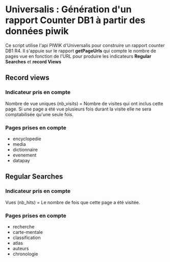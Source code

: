# Universalis : Génération d'un rapport Counter DB1 à partir des données piwik

Ce script utilise l'api PIWIK d'Universalis pour construire un rapport counter DB1 R4. Il s'appuie sur le rapport  **getPageUrls** qui compte le nombre de pages vue en fonction de l'URL pour produire les indicateurs  **Regular Searches** et **record Views**
## Record views
### Indicateur pris en compte 
Nombre de vue uniques (nb_visits) = Nombre de visites qui ont inclus cette page. Si une page a été vue plusieurs fois durant la visite elle ne sera comptabilisée qu'une seule fois.
### Pages prises en compte
  - encyclopedie
  - media
  - dictionnaire
  - evenement
  - datapay
## Regular Searches
### Indicateur pris en compte 
Vues (nb_hits) = Le nombre de fois que cette page a été visitée.
### Pages prises en compte
  - recherche
  - carte-mentale
  - classification
  - atlas
  - auteurs
  - chronologie